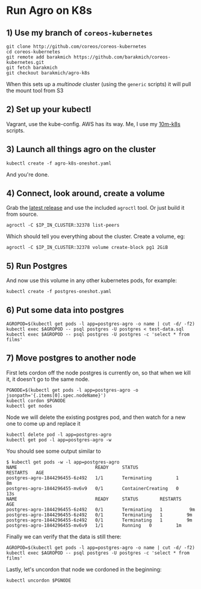# Run Agro on K8s

## 1) Use my branch of `coreos-kubernetes`

```
git clone http://github.com/coreos/coreos-kubernetes
cd coreos-kubernetes
git remote add barakmich https://github.com/barakmich/coreos-kubernetes.git
git fetch barakmich
git checkout barakmich/agro-k8s
```

When this sets up a *multinode* cluster (using the `generic` scripts) it will pull the mount tool from S3

## 2) Set up your kubectl

Vagrant, use the kube-config. AWS has its way. Me, I use my [10m-k8s](https://github.com/barakmich/10m-k8s) scripts.

## 3) Launch all things agro on the cluster

```
kubectl create -f agro-k8s-oneshot.yaml
```

And you're done.

## 4) Connect, look around, create a volume

Grab the [latest release](https://github.com/coreos/agro/releases) and use the included `agroctl` tool. Or just build it from source.

```
agroctl -C $IP_IN_CLUSTER:32378 list-peers
```

Which should tell you everything about the cluster. Create a volume, eg:

```
agroctl -C $IP_IN_CLUSTER:32378 volume create-block pg1 2GiB
```

## 5) Run Postgres

And now use this volume in any other kubernetes pods, for example:

```
kubectl create -f postgres-oneshot.yaml
```

## 6) Put some data into postgres

```
AGROPOD=$(kubectl get pods -l app=postgres-agro -o name | cut -d/ -f2)
kubectl exec $AGROPOD -- psql postgres -U postgres < test-data.sql
kubectl exec $AGROPOD -- psql postgres -U postgres -c 'select * from films'
```

## 7) Move postgres to another node

First lets cordon off the node postgres is currently on, so that when we kill
it, it doesn't go to the same node.
```
PGNODE=$(kubectl get pods -l app=postgres-agro -o jsonpath='{.items[0].spec.nodeName}')
kubectl cordon $PGNODE
kubectl get nodes
```

Node we will delete the existing postgres pod, and then watch for a new one
to come up and replace it
```
kubectl delete pod -l app=postgres-agro
kubectl get pod -l app=postgres-agro -w
```

You should see some output similar to
```
$ kubectl get pods -w -l app=postgres-agro
NAME                             READY     STATUS              RESTARTS   AGE
postgres-agro-1844296455-6z492   1/1       Terminating         1          8m
postgres-agro-1844296455-mv6v9   0/1       ContainerCreating   0          13s
NAME                             READY     STATUS        RESTARTS   AGE
postgres-agro-1844296455-6z492   0/1       Terminating   1          9m
postgres-agro-1844296455-6z492   0/1       Terminating   1         9m
postgres-agro-1844296455-6z492   0/1       Terminating   1         9m
postgres-agro-1844296455-mv6v9   1/1       Running   0         1m
```

Finally we can verify that the data is still there:

```
AGROPOD=$(kubectl get pods -l app=postgres-agro -o name | cut -d/ -f2)
kubectl exec $AGROPOD -- psql postgres -U postgres -c 'select * from films'
```

Lastly, let's uncordon that node we cordoned in the beginning:

```
kubectl uncordon $PGNODE
```

